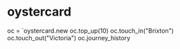 # oystercard

oc = `oystercard.new
oc.top_up(10)
oc.touch_in("Brixton")
oc.touch_out("Victoria")
oc.journey_history
